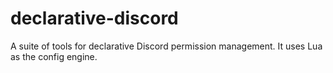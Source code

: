 # declarative-discord

A suite of tools for declarative Discord permission management. It uses Lua as the config engine.
